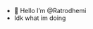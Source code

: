 - 👋 Hello I’m @Ratrodhemi
- Idk what im doing

<!---
Ratrodhemi/Ratrodhemi is a ✨ special ✨ repository because its `README.md` (this file) appears on your GitHub profile.
You can click the Preview link to take a look at your changes.
--->
